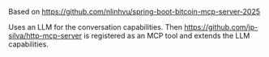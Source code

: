Based on https://github.com/nlinhvu/spring-boot-bitcoin-mcp-server-2025


Uses an LLM for the conversation capabilities. Then https://github.com/jp-silva/http-mcp-server is registered as an MCP tool and extends the LLM capabilities.
